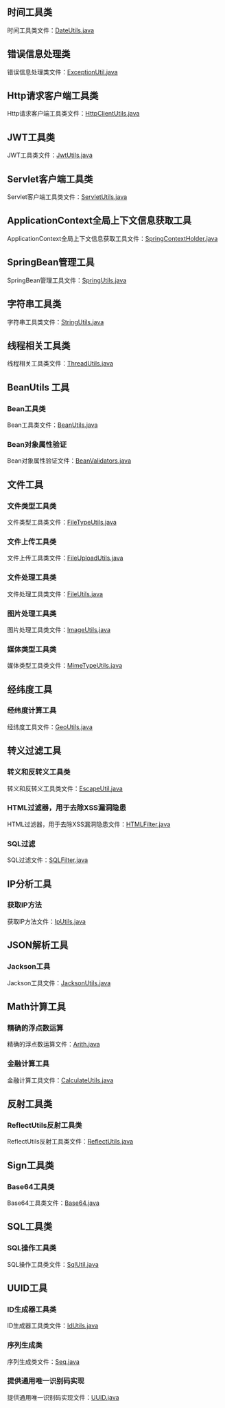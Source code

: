 ## 时间工具类

时间工具类文件：[DateUtils.java](..%2F..%2Facedia-common-core%2Fsrc%2Fmain%2Fjava%2Fcom%2Facedia%2Fcommon%2Fcore%2Futils%2FDateUtils.java)

## 错误信息处理类

错误信息处理类文件：[ExceptionUtil.java](..%2F..%2Facedia-common-core%2Fsrc%2Fmain%2Fjava%2Fcom%2Facedia%2Fcommon%2Fcore%2Futils%2FExceptionUtil.java)

## Http请求客户端工具类

Http请求客户端工具类文件：[HttpClientUtils.java](..%2F..%2Facedia-common-core%2Fsrc%2Fmain%2Fjava%2Fcom%2Facedia%2Fcommon%2Fcore%2Futils%2FHttpClientUtils.java)

## JWT工具类

JWT工具类文件：[JwtUtils.java](..%2F..%2Facedia-common-core%2Fsrc%2Fmain%2Fjava%2Fcom%2Facedia%2Fcommon%2Fcore%2Futils%2FJwtUtils.java)

## Servlet客户端工具类

Servlet客户端工具类文件：[ServletUtils.java](..%2F..%2Facedia-common-core%2Fsrc%2Fmain%2Fjava%2Fcom%2Facedia%2Fcommon%2Fcore%2Futils%2FServletUtils.java)

## ApplicationContext全局上下文信息获取工具

ApplicationContext全局上下文信息获取工具文件：[SpringContextHolder.java](..%2F..%2Facedia-common-core%2Fsrc%2Fmain%2Fjava%2Fcom%2Facedia%2Fcommon%2Fcore%2Futils%2FSpringContextHolder.java)

## SpringBean管理工具

SpringBean管理工具文件：[SpringUtils.java](..%2F..%2Facedia-common-core%2Fsrc%2Fmain%2Fjava%2Fcom%2Facedia%2Fcommon%2Fcore%2Futils%2FSpringUtils.java)

## 字符串工具类

字符串工具类文件：[StringUtils.java](..%2F..%2Facedia-common-core%2Fsrc%2Fmain%2Fjava%2Fcom%2Facedia%2Fcommon%2Fcore%2Futils%2FStringUtils.java)

## 线程相关工具类

线程相关工具类文件：[ThreadUtils.java](..%2F..%2Facedia-common-core%2Fsrc%2Fmain%2Fjava%2Fcom%2Facedia%2Fcommon%2Fcore%2Futils%2FThreadUtils.java)

## BeanUtils 工具

### Bean工具类

Bean工具类文件：[BeanUtils.java](..%2F..%2Facedia-common-core%2Fsrc%2Fmain%2Fjava%2Fcom%2Facedia%2Fcommon%2Fcore%2Futils%2Fbean%2FBeanUtils.java)

### Bean对象属性验证

Bean对象属性验证文件：[BeanValidators.java](..%2F..%2Facedia-common-core%2Fsrc%2Fmain%2Fjava%2Fcom%2Facedia%2Fcommon%2Fcore%2Futils%2Fbean%2FBeanValidators.java)

## 文件工具

### 文件类型工具类

文件类型工具类文件：[FileTypeUtils.java](..%2F..%2Facedia-common-core%2Fsrc%2Fmain%2Fjava%2Fcom%2Facedia%2Fcommon%2Fcore%2Futils%2Ffile%2FFileTypeUtils.java)

### 文件上传工具类

文件上传工具类文件：[FileUploadUtils.java](..%2F..%2Facedia-common-core%2Fsrc%2Fmain%2Fjava%2Fcom%2Facedia%2Fcommon%2Fcore%2Futils%2Ffile%2FFileUploadUtils.java)

### 文件处理工具类

文件处理工具类文件：[FileUtils.java](..%2F..%2Facedia-common-core%2Fsrc%2Fmain%2Fjava%2Fcom%2Facedia%2Fcommon%2Fcore%2Futils%2Ffile%2FFileUtils.java)

### 图片处理工具类

图片处理工具类文件：[ImageUtils.java](..%2F..%2Facedia-common-core%2Fsrc%2Fmain%2Fjava%2Fcom%2Facedia%2Fcommon%2Fcore%2Futils%2Ffile%2FImageUtils.java)

### 媒体类型工具类

媒体类型工具类文件：[MimeTypeUtils.java](..%2F..%2Facedia-common-core%2Fsrc%2Fmain%2Fjava%2Fcom%2Facedia%2Fcommon%2Fcore%2Futils%2Ffile%2FMimeTypeUtils.java)

## 经纬度工具

### 经纬度计算工具

经纬度工具文件：[GeoUtils.java](..%2F..%2Facedia-common-core%2Fsrc%2Fmain%2Fjava%2Fcom%2Facedia%2Fcommon%2Fcore%2Futils%2Fgeo%2FGeoUtils.java)

## 转义过滤工具

### 转义和反转义工具类

转义和反转义工具类文件：[EscapeUtil.java](..%2F..%2Facedia-common-core%2Fsrc%2Fmain%2Fjava%2Fcom%2Facedia%2Fcommon%2Fcore%2Futils%2Fhtml%2FEscapeUtil.java)

### HTML过滤器，用于去除XSS漏洞隐患

HTML过滤器，用于去除XSS漏洞隐患文件：[HTMLFilter.java](..%2F..%2Facedia-common-core%2Fsrc%2Fmain%2Fjava%2Fcom%2Facedia%2Fcommon%2Fcore%2Futils%2Fhtml%2FHTMLFilter.java)

### SQL过滤

SQL过滤文件：[SQLFilter.java](..%2F..%2Facedia-common-core%2Fsrc%2Fmain%2Fjava%2Fcom%2Facedia%2Fcommon%2Fcore%2Futils%2Fhtml%2FSQLFilter.java)

## IP分析工具

### 获取IP方法

获取IP方法文件：[IpUtils.java](..%2F..%2Facedia-common-core%2Fsrc%2Fmain%2Fjava%2Fcom%2Facedia%2Fcommon%2Fcore%2Futils%2Fip%2FIpUtils.java)

## JSON解析工具

### Jackson工具

Jackson工具文件：[JacksonUtils.java](..%2F..%2Facedia-common-core%2Fsrc%2Fmain%2Fjava%2Fcom%2Facedia%2Fcommon%2Fcore%2Futils%2Fjson%2FJacksonUtils.java)

## Math计算工具

### 精确的浮点数运算

精确的浮点数运算文件：[Arith.java](..%2F..%2Facedia-common-core%2Fsrc%2Fmain%2Fjava%2Fcom%2Facedia%2Fcommon%2Fcore%2Futils%2Fmath%2FArith.java)

### 金融计算工具

金融计算工具文件：[CalculateUtils.java](..%2F..%2Facedia-common-core%2Fsrc%2Fmain%2Fjava%2Fcom%2Facedia%2Fcommon%2Fcore%2Futils%2Fmath%2FCalculateUtils.java)

## 反射工具类

### ReflectUtils反射工具类

ReflectUtils反射工具类文件：[ReflectUtils.java](..%2F..%2Facedia-common-core%2Fsrc%2Fmain%2Fjava%2Fcom%2Facedia%2Fcommon%2Fcore%2Futils%2Freflect%2FReflectUtils.java)

## Sign工具类

### Base64工具类

Base64工具类文件：[Base64.java](..%2F..%2Facedia-common-core%2Fsrc%2Fmain%2Fjava%2Fcom%2Facedia%2Fcommon%2Fcore%2Futils%2Fsign%2FBase64.java)

## SQL工具类

### SQL操作工具类

SQL操作工具类文件：[SqlUtil.java](..%2F..%2Facedia-common-core%2Fsrc%2Fmain%2Fjava%2Fcom%2Facedia%2Fcommon%2Fcore%2Futils%2Fsql%2FSqlUtil.java)

## UUID工具

### ID生成器工具类

ID生成器工具类文件：[IdUtils.java](..%2F..%2Facedia-common-core%2Fsrc%2Fmain%2Fjava%2Fcom%2Facedia%2Fcommon%2Fcore%2Futils%2Fuuid%2FIdUtils.java)

### 序列生成类

序列生成类文件：[Seq.java](..%2F..%2Facedia-common-core%2Fsrc%2Fmain%2Fjava%2Fcom%2Facedia%2Fcommon%2Fcore%2Futils%2Fuuid%2FSeq.java)

### 提供通用唯一识别码实现

提供通用唯一识别码实现文件：[UUID.java](..%2F..%2Facedia-common-core%2Fsrc%2Fmain%2Fjava%2Fcom%2Facedia%2Fcommon%2Fcore%2Futils%2Fuuid%2FUUID.java)
